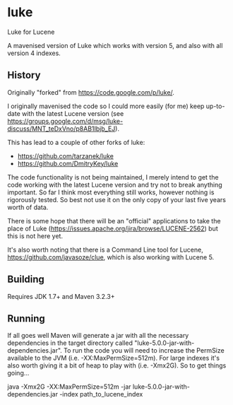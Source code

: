 # luke

Luke for Lucene

A mavenised version of Luke which works with version 5, and also with all version 4 indexes.

## History

Originally "forked" from https://code.google.com/p/luke/.

I originally mavenised the code so I could more easily (for me) keep up-to-date with the latest Lucene version (see https://groups.google.com/d/msg/luke-discuss/MNT_teDxVno/p8AB1Ibjb_EJ).

This has lead to a couple of other forks of luke:
* https://github.com/tarzanek/luke
* https://github.com/DmitryKey/luke

The code functionality is not being maintained, I merely intend to get the code working with the latest Lucene version and try not to break anything important. So far I think most everything still works, however nothing is rigorously tested. So best not use it on the only copy of your last five years worth of data.

There is some hope that there will be an "official" applications to take the place of Luke (https://issues.apache.org/jira/browse/LUCENE-2562) but this is not here yet.

It's also worth noting that there is a Command Line tool for Lucene, https://github.com/javasoze/clue, which is also working with Lucene 5.

## Building

Requires JDK 1.7+ and Maven 3.2.3+

## Running

If all goes well Maven will generate a jar with all the necessary dependencies in the target directory called "luke-5.0.0-jar-with-dependencies.jar". To run the code you will need to increase the PermSize available to the JVM (i.e. -XX:MaxPermSize=512m). For large indexes it's also worth giving it a bit of heap to play with (i.e. -Xmx2G). So to get things going...

java -Xmx2G -XX:MaxPermSize=512m -jar luke-5.0.0-jar-with-dependencies.jar -index path_to_lucene_index
